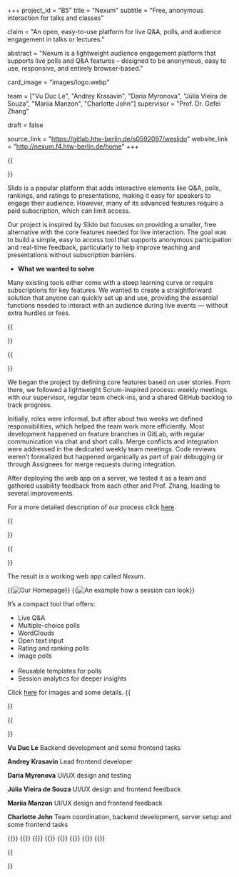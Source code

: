+++
project_id = "B5"
title = "Nexum"
subtitle = "Free, anonymous interaction for talks and classes"

claim = "An open, easy-to-use platform for live Q&A, polls, and audience engagement in talks or lectures."

abstract = "Nexum is a lightweight audience engagement platform that supports live polls and Q&A features – designed to be anonymous, easy to use, responsive, and entirely browser-based."

card_image = "images/logo.webp"

team = ["Vu Duc Le", "Andrey Krasavin", "Daria Myronova", "Júlia Vieira de Souza", "Mariia Manzon", "Charlotte John"]
supervisor = "Prof. Dr. Gefei Zhang"

draft = false

source_link = "https://gitlab.htw-berlin.de/s0592097/weslido"
website_link = "http://nexum.f4.htw-berlin.de/home"
+++


{{<section title="Our Goal">}}

Slido is a popular platform that adds interactive elements like Q&A, polls, rankings, and ratings to presentations, making it easy for speakers to engage their audience. However, many of its advanced features require a paid subscription, which can limit access.

Our project is inspired by Slido but focuses on providing a smaller, free alternative with the core features needed for live interaction. The goal was to build a simple, easy to access tool that supports anonymous participation and real-time feedback, particularly to help improve teaching and presentations without subscription barriers.

* **What we wanted to solve**

Many existing tools either come with a steep learning curve or require subscriptions for key features. We wanted to create a straightforward solution that anyone can quickly set up and use, providing the essential functions needed to interact with an audience during live events — without extra hurdles or fees.

{{</section>}}


{{<section title="Process">}}

We began the project by defining core features based on user stories. From there, we followed a lightweight Scrum-inspired process: weekly meetings with our supervisor, regular team check-ins, and a shared GitHub backlog to track progress.

Initially, roles were informal, but after about two weeks we defined responsibilities, which helped the team work more efficiently. Most development happened on feature branches in GitLab, with regular communication via chat and short calls. Merge conflicts and integration were addressed in the dedicated weekly team meetings. Code reviews weren’t formalized but happened organically as part of pair debugging or through Assignees for merge requests during integration.

After deploying the web app on a server, we tested it as a team and gathered usability feedback from each other and Prof. Zhang, leading to several improvements.

For a more detailed description of our process click [here](process). 

{{</section>}}

{{<section title="Outcome">}}

The result is a working web app called *Nexum*. 

{{<image src="images/homepage.webp" alt="Our Homepage">}}
{{<image src="images/session.webp" alt="An example how a session can look">}}

It’s a compact tool that offers:

- Live Q&A   
- Multiple-choice polls  
- WordClouds    
- Open text input  
- Rating and ranking polls  
- Image polls
  <br></br>
- Reusable templates for polls
- Session analytics for deeper insights

Click [here](outcome) for images and some details.
{{</section>}}


{{<section title="Team">}}

**Vu Duc Le**
Backend development and some frontend tasks  

**Andrey Krasavin**
Lead frontend developer 

**Daria Myronova**
UI/UX design and testing

**Júlia Vieira de Souza**
UI/UX design and frontend feedback

**Mariia Manzon**
UI/UX design and frontend feedback

**Charlotte John**
Team coordination, backend development, server setup and some frontend tasks

{{<gallery>}}
{{<team-member image="images/team/vu.webp" name="Vu Duc Le">}}
{{<team-member image="images/team/andrey.webp"  name="Andrey Krasavin">}}
{{<team-member image="images/team/daria.webp"  name="Daria Myronova">}}
{{<team-member image="images/team/julia.webp"  name="Júlia Vieira de Souza">}}
{{<team-member image="images/team/mariia.webp"  name="Mariia Manzon">}}
{{<team-member image="images/team/charlotte.webp"  name="Charlotte John">}}
{{</gallery>}}

{{</section>}} 


